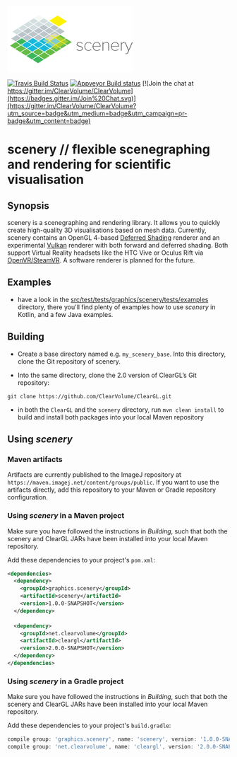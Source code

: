 [![scenery logo](./artwork/logo-light-small.png)](./artwork/logo-light.png)

[![Travis Build Status](https://travis-ci.org/ClearVolume/scenery.svg?branch=master)](https://travis-ci.org/ClearVolume/scenery) [![Appveyor Build status](https://ci.appveyor.com/api/projects/status/vysiatrptqas4cfy?svg=true)](https://ci.appveyor.com/project/skalarproduktraum/scenery)  [![Join the chat at https://gitter.im/ClearVolume/ClearVolume](https://badges.gitter.im/Join%20Chat.svg)](https://gitter.im/ClearVolume/ClearVolume?utm_source=badge&utm_medium=badge&utm_campaign=pr-badge&utm_content=badge)

# scenery  // flexible scenegraphing and rendering for scientific visualisation

## Synopsis

scenery is a scenegraphing and rendering library. It allows you to quickly create high-quality 3D visualisations based on mesh data. Currently, scenery contains an OpenGL 4-based [Deferred Shading](https://en.wikipedia.org/wiki/Deferred_Shading) renderer and an experimental [Vulkan](https://www.khronos.org/vulkan) renderer with both forward and deferred shading. Both support Virtual Reality headsets like the HTC Vive or Oculus Rift via [OpenVR/SteamVR](https://github.com/ValveSoftware/openvr). A software renderer is planned for the future.

## Examples

* have a look in the [src/test/tests/graphics/scenery/tests/examples](./src/test/tests/graphics/scenery/tests/examples/) directory, there you'll find plenty of examples how to use _scenery_ in Kotlin, and a few Java examples.

## Building

- Create a base directory named e.g. `my_scenery_base`. Into this directory, clone the Git repository of scenery.

- Into the same directory, clone the 2.0 version of ClearGL’s Git repository: 
```shell
git clone https://github.com/ClearVolume/ClearGL.git
```

- in both the `ClearGL` and the `scenery` directory, run `mvn clean install` to build and install both packages into your local Maven repository

## Using _scenery_

### Maven artifacts

Artifacts are currently published to the ImageJ repository at `https://maven.imagej.net/content/groups/public`. If you want to use the artifacts directly, add this repository to your Maven or Gradle repository configuration.

### Using _scenery_ in a Maven project

Make sure you have followed the instructions in _Building_, such that both the scenery and ClearGL JARs have been installed into your local Maven repository.

Add these dependencies to your project's `pom.xml`:

```xml
<dependencies>
  <dependency>
    <groupId>graphics.scenery</groupId>
    <artifactId>scenery</artifactId>
    <version>1.0.0-SNAPSHOT</version>
  </dependency>

  <dependency>
    <groupId>net.clearvolume</groupId>
    <artifactId>cleargl</artifactId>
    <version>2.0.0-SNAPSHOT</version>
  </dependency>
</dependencies>
```

### Using _scenery_ in a Gradle project

Make sure you have followed the instructions in _Building_, such that both the scenery and ClearGL JARs have been installed into your local Maven repository.

Add these dependencies to your project's `build.gradle`:

```groovy
compile group: 'graphics.scenery', name: 'scenery', version: '1.0.0-SNAPSHOT'
compile group: 'net.clearvolume', name: 'cleargl', version: '2.0.0-SNAPSHOT'
```
